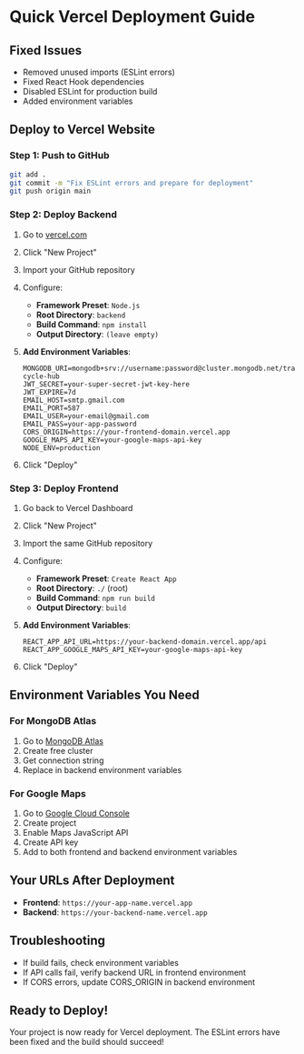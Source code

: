 # Quick Vercel Deployment Guide

## **Fixed Issues**

- Removed unused imports (ESLint errors)
- Fixed React Hook dependencies
- Disabled ESLint for production build
- Added environment variables

## **Deploy to Vercel Website**

### **Step 1: Push to GitHub**

```bash
git add .
git commit -m "Fix ESLint errors and prepare for deployment"
git push origin main
```

### **Step 2: Deploy Backend**

1. Go to [vercel.com](https://vercel.com)
2. Click "New Project"
3. Import your GitHub repository
4. Configure:
   - **Framework Preset**: `Node.js`
   - **Root Directory**: `backend`
   - **Build Command**: `npm install`
   - **Output Directory**: `(leave empty)`

5. **Add Environment Variables**:

   ```env
   MONGODB_URI=mongodb+srv://username:password@cluster.mongodb.net/transformer-cycle-hub
   JWT_SECRET=your-super-secret-jwt-key-here
   JWT_EXPIRE=7d
   EMAIL_HOST=smtp.gmail.com
   EMAIL_PORT=587
   EMAIL_USER=your-email@gmail.com
   EMAIL_PASS=your-app-password
   CORS_ORIGIN=https://your-frontend-domain.vercel.app
   GOOGLE_MAPS_API_KEY=your-google-maps-api-key
   NODE_ENV=production
   ```

6. Click "Deploy"

### **Step 3: Deploy Frontend**

1. Go back to Vercel Dashboard
2. Click "New Project"
3. Import the same GitHub repository
4. Configure:
   - **Framework Preset**: `Create React App`
   - **Root Directory**: `./` (root)
   - **Build Command**: `npm run build`
   - **Output Directory**: `build`

5. **Add Environment Variables**:

   ```env
   REACT_APP_API_URL=https://your-backend-domain.vercel.app/api
   REACT_APP_GOOGLE_MAPS_API_KEY=your-google-maps-api-key
   ```

6. Click "Deploy"

## **Environment Variables You Need**

### **For MongoDB Atlas**

1. Go to [MongoDB Atlas](https://www.mongodb.com/atlas)
2. Create free cluster
3. Get connection string
4. Replace in backend environment variables

### **For Google Maps**

1. Go to [Google Cloud Console](https://console.cloud.google.com/)
2. Create project
3. Enable Maps JavaScript API
4. Create API key
5. Add to both frontend and backend environment variables

## **Your URLs After Deployment**

- **Frontend**: `https://your-app-name.vercel.app`
- **Backend**: `https://your-backend-name.vercel.app`

## **Troubleshooting**

- If build fails, check environment variables
- If API calls fail, verify backend URL in frontend environment
- If CORS errors, update CORS_ORIGIN in backend environment

## **Ready to Deploy!**

Your project is now ready for Vercel deployment. The ESLint errors have been fixed and the build should succeed!
